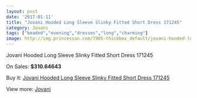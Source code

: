 ```yaml
---
layout: post
date: '2017-01-11'
title: "Jovani Hooded Long Sleeve Slinky Fitted Short Dress 171245"
category: Jovani
tags: ["beaded","evening","dresses","long","charming"]
image: http://img.princessan.com/7905-thickbox_default/jovani-hooded-long-sleeve-slinky-fitted-short-dress-171245.jpg
---
```

Jovani Hooded Long Sleeve Slinky Fitted Short Dress 171245

On Sales: **$310.64643**
<a href="https://www.princessan.com/en/jovani/3474-jovani-hooded-long-sleeve-slinky-fitted-short-dress-171245.html"><amp-img layout="responsive" width="600" height="600" src="//img.princessan.com/7905-thickbox_default/jovani-hooded-long-sleeve-slinky-fitted-short-dress-171245.jpg" alt="Jovani Hooded Long Sleeve Slinky Fitted Short Dress 171245 0" /></a>
<a href="https://www.princessan.com/en/jovani/3474-jovani-hooded-long-sleeve-slinky-fitted-short-dress-171245.html"><amp-img layout="responsive" width="600" height="600" src="//img.princessan.com/7906-thickbox_default/jovani-hooded-long-sleeve-slinky-fitted-short-dress-171245.jpg" alt="Jovani Hooded Long Sleeve Slinky Fitted Short Dress 171245 1" /></a>

Buy it: [Jovani Hooded Long Sleeve Slinky Fitted Short Dress 171245](https://www.princessan.com/en/jovani/3474-jovani-hooded-long-sleeve-slinky-fitted-short-dress-171245.html "Jovani Hooded Long Sleeve Slinky Fitted Short Dress 171245")

View more: [Jovani](https://www.princessan.com/en/26-jovani "Jovani")